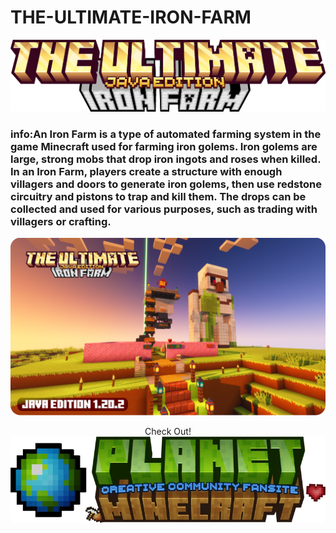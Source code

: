 # THE-ULTIMATE-IRON-FARM
![Logo](https://github.com/NotAGanesh/THE-ULTIMATE-IRON-FARM/blob/main/Assets/logo.png)
<h3>info:An Iron Farm is a type of automated farming system in the game Minecraft used for farming iron golems. Iron golems are large, strong mobs that drop iron ingots and roses when killed. In an Iron Farm, players create a structure with enough villagers and doors to generate iron golems, then use redstone circuitry and pistons to trap and kill them. The drops can be collected and used for various purposes, such as trading with villagers or crafting.</h3>

![Cover](https://github.com/NotAGanesh/THE-ULTIMATE-IRON-FARM/blob/main/Assets/Cover.png "Cover")
<center><font>Check Out!</font></center>
<a href="https://www.planetminecraft.com/project/iron-farm-5845479/"><img src="https://github.com/NotAGanesh/THE-ULTIMATE-IRON-FARM/blob/main/Assets/planet_minecraft.png?raw=true" alt="Planet Minecraft"</a>

